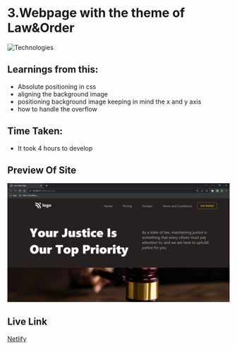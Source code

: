 # 3.Webpage with the theme of Law&Order

![Technologies](https://img.shields.io/badge/Tech%20Used-HTML5%20CSS3-orange)

## Learnings from this:

- Absolute positioning in css
- aligning the background image
- positioning background image keeping in mind the x and y axis
- how to handle the overflow

## Time Taken:

- It took 4 hours to develop

## Preview Of Site

![Preview](/LawHomePage.png)

## Live Link

[Netlify]()
